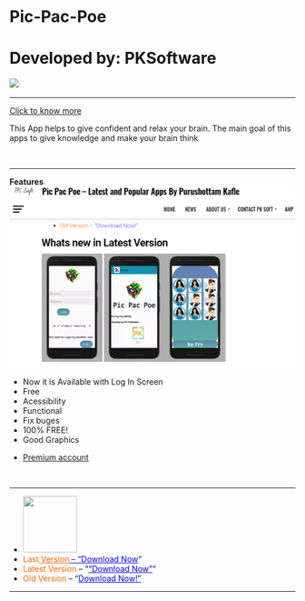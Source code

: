 # Pic-Pac-Poe
<h1>Developed by: PKSoftware</h1><img src=https://avatars3.githubusercontent.com/u/39944847?s=400&u=fb694c5d3519cbff457862f621a510494c02345c&v=4">
  <br>
  <hr>
  <a href="https://github.com/PKSoftware"> Click to know more</a>
  <br>
<p>
This App helps to give confident and relax your brain. The main goal of this apps to give knowledge and make your brain think </p>
  <br>
<hr>
<b>Features</b>

<img src ="https://raw.githubusercontent.com/PurushottamKafle/Pic-Pac-Poe/master/page%20(12).png">
<ul>
<li>Now it is Available with Log In Screen</li>
<li>Free</li>
<li>Acessibility</li>
<li>Functional</li>
<li>Fix buges</li>
<li>100% FREE!</li>
  <li>Good Graphics</li>
  
<u><li>Premium account</li></u>
</ul>

<br>
<hr>
<ul>
<li><img data-attachment-id="816" data-permalink="https://pksoft.cf/apps/pic-pac-poe-latest-and-popular-apps-by-purushottam-kafle/attachment/profile/" data-orig-file="https://i2.wp.com/pksoft.cf/wp-content/uploads/2018/01/profile.jpg?fit=461%2C480&amp;ssl=1" data-orig-size="461,480" data-comments-opened="1" data-image-meta="{&quot;aperture&quot;:&quot;0&quot;,&quot;credit&quot;:&quot;&quot;,&quot;camera&quot;:&quot;&quot;,&quot;caption&quot;:&quot;&quot;,&quot;created_timestamp&quot;:&quot;0&quot;,&quot;copyright&quot;:&quot;&quot;,&quot;focal_length&quot;:&quot;0&quot;,&quot;iso&quot;:&quot;0&quot;,&quot;shutter_speed&quot;:&quot;0&quot;,&quot;title&quot;:&quot;&quot;,&quot;orientation&quot;:&quot;0&quot;}" data-image-title="Logo of Pic Pac Poe" data-image-description="" data-medium-file="https://i2.wp.com/pksoft.cf/wp-content/uploads/2018/01/profile.jpg?fit=288%2C300&amp;ssl=1" data-large-file="https://i2.wp.com/pksoft.cf/wp-content/uploads/2018/01/profile.jpg?fit=461%2C480&amp;ssl=1" class="alignnone wp-image-816" src="https://i2.wp.com/pksoft.cf/wp-content/uploads/2018/01/profile.jpg?resize=95%2C99&amp;ssl=1" alt="" width="95" height="99" srcset="https://i2.wp.com/pksoft.cf/wp-content/uploads/2018/01/profile.jpg?resize=288%2C300&amp;ssl=1 288w, https://i2.wp.com/pksoft.cf/wp-content/uploads/2018/01/profile.jpg?resize=403%2C420&amp;ssl=1 403w, https://i2.wp.com/pksoft.cf/wp-content/uploads/2018/01/profile.jpg?w=461&amp;ssl=1 461w" sizes="(max-width: 95px) 100vw, 95px"></li>
<li><span style="color: #ff6600;">Last<a style="color: #ff6600;" href="http://pksoft.cf/wp-content/uploads/2017/12/Pic-Pac-Poe-1.apk">&nbsp;Version</a></span><span style="color: blue;"><a style="color: blue;" href="http://pksoft.cf/wp-content/uploads/2017/12/pic-pac-poe-2018-19-1.apk"> – “Download Now</a>“</span></li>
<li><span style="color: #ff6600;">Latest Version </span>– “<span style="color: #0000ff;"><a style="color: #0000ff;" href="http://pksoft.cf/wp-content/uploads/2018/01/pic-pac-poe-new-2018-23-1-4.apk" target="_blank" rel="noopener">“Download Now”</a>“</span></li>
<li><span style="color: #ff6600;">Old Version</span> – “<span style="color: blue;"><a style="color: blue;" href="http://pksoft.cf/wp-content/uploads/2017/12/app-debug.apk">Download Now!”</a></span></li>
</ul>
<hr>
